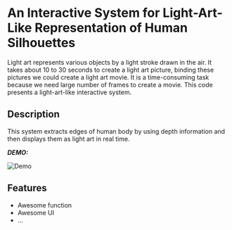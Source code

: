 # An Interactive System for Light-Art-Like Representation of Human Silhouettes

Light art represents various objects by a light stroke drawn in the air. It takes about 10 to 30 seconds to create a light art picture, binding these pictures we could create a light art movie. It is a time-consuming task because we need large number of frames to create a movie. This code presents a light-art-like interactive system.

## Description
This system extracts edges of human body by using depth information and then displays them as light art in real time. 

***DEMO:***

![Demo](koidance-afim.gif)

## Features

- Awesome function
- Awesome UI
- ...